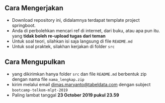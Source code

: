 ## Cara Mengerjakan

- Download repository ini, didalamnya terdapat template project springboot.
- Anda di perbolehkan mencari ref di internet, dari buku, atau apa pun itu. yang **tidak boleh re-upload tugas dari teman**
- Untuk soal teori, silahkan isi saja langsung di file `README.md`
- Untuk soal praktek, silakhan kerjakan di folder `src`

## Cara Mengupulkan

- yang dikirimkan hanya folder `src` dan file `README.md` berbentuk zip dengan nama file `nama_lengkap.zip`
- kirim melalui email [dimas.maryanto@tabeldata.com](mailto:dimas.maryanto@tabeldata.com?subject=bootcamp-mlpt-2019) dengan subject `bootcamp-telkom-mlpt-2019`
- Paling lambat tanggal **23 October 2019 pukul 23.59**
